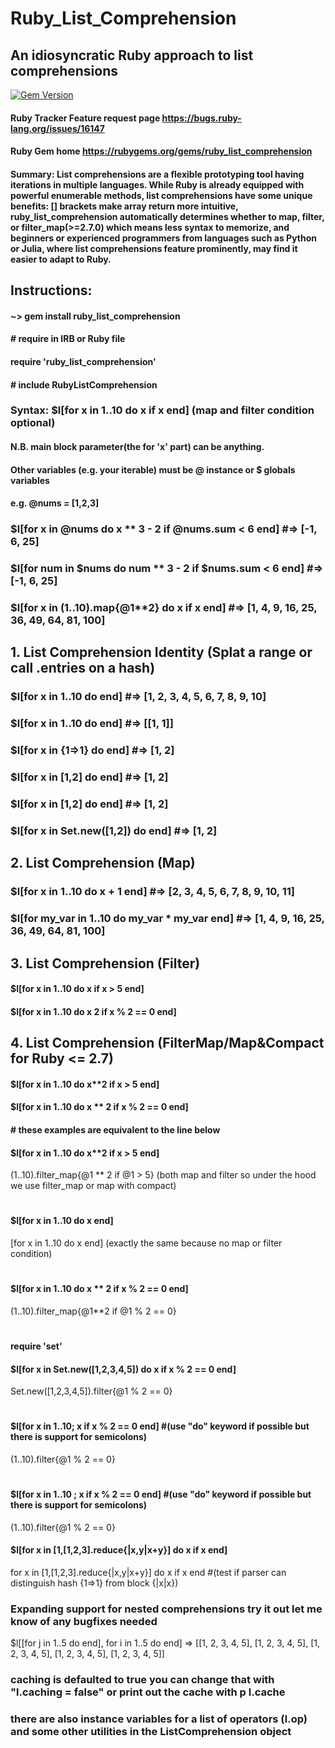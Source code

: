 # Ruby_List_Comprehension
## An idiosyncratic Ruby approach to list comprehensions
[![Gem Version](https://badge.fury.io/rb/ruby_list_comprehension.svg)](https://badge.fury.io/rb/ruby_list_comprehension)
#### Ruby Tracker Feature request page https://bugs.ruby-lang.org/issues/16147 
#### Ruby Gem home  https://rubygems.org/gems/ruby_list_comprehension
#### Summary: List comprehensions are a flexible prototyping tool having iterations in multiple languages. While Ruby is already equipped with powerful enumerable methods, list comprehensions have some unique benefits: [] brackets make array return more intuitive, ruby_list_comprehension automatically determines whether to map, filter, or filter_map(>=2.7.0) which means less syntax to memorize, and beginners or experienced programmers from languages such as Python or Julia, where list comprehensions feature prominently, may find it easier to adapt to Ruby. 
## Instructions:
#### ~> gem install ruby_list_comprehension

#### # require in IRB or Ruby file
#### require 'ruby_list_comprehension'
#### # include RubyListComprehension

### Syntax: $l[for x in 1..10 do x if x end] (map and filter condition optional)

#### N.B. main block parameter(the for 'x' part) can be anything.
#### Other variables (e.g. your iterable) must be @ instance or $ globals variables      
#### e.g. @nums = [1,2,3]
### $l[for x in @nums do x ** 3 - 2 if @nums.sum < 6 end] #=> [-1, 6, 25]
### $l[for num in $nums do num ** 3 - 2 if $nums.sum < 6 end] #=> [-1, 6, 25]
### $l[for x in (1..10).map{@1**2} do x if x end] #=> [1, 4, 9, 16, 25, 36, 49, 64, 81, 100]

## 1. List Comprehension Identity (Splat a range or call .entries on a hash)

### $l[for x in 1..10 do end] #=> [1, 2, 3, 4, 5, 6, 7, 8, 9, 10]
### $l[for x in 1..10 do end] #=> [[1, 1]]
### $l[for x in {1=>1} do end] #=> [1, 2]
### $l[for x in [1,2] do end] #=> [1, 2]
### $l[for x in [1,2] do end] #=> [1, 2]
### $l[for x in Set.new([1,2]) do end] #=> [1, 2]

## 2. List Comprehension (Map)
### $l[for x in 1..10 do x + 1 end] #=> [2, 3, 4, 5, 6, 7, 8, 9, 10, 11]
### $l[for my_var in 1..10 do my_var * my_var end] #=> [1, 4, 9, 16, 25, 36, 49, 64, 81, 100]

## 3. List Comprehension (Filter)
#### $l[for x in 1..10 do x if x > 5 end] 
#### $l[for x in 1..10 do x 2 if x % 2 == 0 end] 

## 4. List Comprehension (FilterMap/Map&Compact for Ruby <= 2.7)
#### $l[for x in 1..10 do x**2 if x > 5 end] 
#### $l[for x in 1..10 do x ** 2 if x % 2 == 0 end] 

#### # these examples are equivalent to the line below
#### $l[for x in 1..10 do x**2 if x > 5 end] 
(1..10).filter_map{@1 ** 2 if @1 > 5} (both map and filter so under the hood we use filter_map or map with compact)
#
#### $l[for x in 1..10 do x end] 
[for x in 1..10 do x end]  (exactly the same because no map or filter condition)
#
#### $l[for x in 1..10 do x ** 2 if x % 2 == 0 end] 
(1..10).filter_map{@1**2 if @1 % 2 == 0}
#
#### require 'set'
#### $l[for x in Set.new([1,2,3,4,5]) do x if x % 2 == 0 end] 
Set.new([1,2,3,4,5]).filter{@1 % 2 == 0}

#
#### $l[for x in 1..10; x if x % 2 == 0 end] #(use "do" keyword if possible but there is support for semicolons)
(1..10).filter{@1 % 2 == 0}
#
#### $l[for x in 1..10 ; x if x % 2 == 0 end]  #(use "do" keyword if possible but there is support for semicolons)
(1..10).filter{@1 % 2 == 0}

#### $l[for x in [1,[1,2,3].reduce{|x,y|x+y}] do x if x end]
for x in [1,[1,2,3].reduce{|x,y|x+y}] do x if x end  #(test if parser can distinguish hash {1=>1} from block {|x|x})

### Expanding support for nested comprehensions try it out let me know of any bugfixes needed
$l[[for j in 1..5 do end], for i in 1..5 do end] => [[1, 2, 3, 4, 5], [1, 2, 3, 4, 5], [1, 2, 3, 4, 5], [1, 2, 3, 4, 5], [1, 2, 3, 4, 5]]


### caching is defaulted to true you can change that with "l.caching = false" or print out the cache with p l.cache
### there are also instance variables for a list of operators (l.op) and some other utilities in the ListComprehension object
